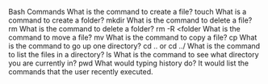 Bash Commands
What is the command to create a file?
touch <filename>
What is a command to create a folder?
mkdir <filename>
What is the command to delete a file?
rm <filename>
What is the command to delete a folder?
rm -R <folder
What is the command to move a file?
mv <filename> <destination>
What is the command to copy a file?
cp <filename> <name of new file>
What is the command to go up one directory?
cd .. or cd ../
What is the command to list the files in a directory?
ls
What is the command to see what directory you are currently in?
pwd
What would typing history do?
It would list the commands that the user recently executed.